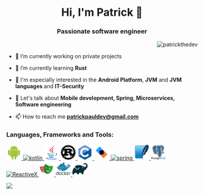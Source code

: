 <h1 align="center">Hi, I'm Patrick 👋</h1>
<h3 align="center">Passionate software engineer</h3>

<p align="right"> 
  <img src="https://komarev.com/ghpvc/?username=patrickthedev&label=Profile%20views&color=165d95&style=plastic" alt="patrickthedev" /> 
</p>

- 🔭 I’m currently working on private projects

- 🌱 I’m currently learning **Rust**

- 👀 I'm especially interested in the **Android Platform**, **JVM** and **JVM languages** and **IT-Security**

- 💬 Let's talk about **Mobile development, Spring, Microservices, Software engineering**

- 📫 How to reach me [**patrickpauldev@gmail.com**](mailto:patrickpauldev@gmail.com)

<h3 align="left">Languages, Frameworks and Tools:</h3>
<p align="left">
  <a href="https://developer.android.com/" target="_blank">
    <img src="https://raw.githubusercontent.com/devicons/devicon/master/icons/android/android-plain.svg" alt="android" width="40" height="40"/>
  </a>
  <a href="https://kotlinlang.org" target="_blank">
    <img src="https://www.vectorlogo.zone/logos/kotlinlang/kotlinlang-icon.svg" alt="kotlin" width="40" height="40"/>
  </a>
  <a href="https://www.java.com" target="_blank">
    <img src="https://raw.githubusercontent.com/devicons/devicon/master/icons/java/java-original.svg" alt="java" width="40" height="40"/>
  </a>
  <a href="https://www.rust-lang.org/" target="_blank">
    <img src="https://github.com/devicons/devicon/blob/master/icons/rust/rust-original.svg" alt="rust" width="40" height="40"/>
  </a>
  <a href="https://clang.llvm.org/" target="_blank">
    <img src="https://raw.githubusercontent.com/devicons/devicon/master/icons/c/c-original.svg" alt="c" width="40" height="40"/>
  </a>
  <a href="https://ktor.io/" target="_blank">
    <img src="https://github.com/devicons/devicon/blob/master/icons/ktor/ktor-original.svg" alt="ktor" width="40" height="40"/>
  </a>
  <a href="https://spring.io/" target="_blank">
    <img src="https://www.vectorlogo.zone/logos/springio/springio-icon.svg" alt="spring" width="40" height="40"/>
  </a>
  <a href="https://www.sqlite.org/" target="_blank">
    <img src="https://github.com/devicons/devicon/blob/master/icons/sqlite/sqlite-original.svg" alt="sqlite" width="40" height="40"/>
  </a>
  <a href="https://www.postgresql.org" target="_blank">
    <img src="https://raw.githubusercontent.com/devicons/devicon/master/icons/postgresql/postgresql-original-wordmark.svg" alt="postgresql" width="40" height="40"/>
  </a>
  <a href="https://www.reactivex.io/" target="_blank">
    <img src="https://reactivex.io/assets/Rx_Logo_S.png" alt="ReactiveX" width="40" height="40"/>
  </a>
  <a href="https://www.playwright.dev" target="_blank">
    <img src="https://github.com/devicons/devicon/blob/master/icons/playwright/playwright-original.svg" width="40" alt="Selenium"/>
  </a>
  <a href="https://www.docker.com/" target="_blank">
    <img src="https://raw.githubusercontent.com/devicons/devicon/master/icons/docker/docker-original-wordmark.svg" alt="docker" width="40" height="40"/>
  </a>
  <a href="https://www.gradle.org/" target="_blank">
    <img src="https://github.com/devicons/devicon/blob/master/icons/gradle/gradle-original.svg" alt="gradle" width="40" height="40"/>
  </a>
</p>

![](https://hit.yhype.me/github/profile?user_id=69093169)
